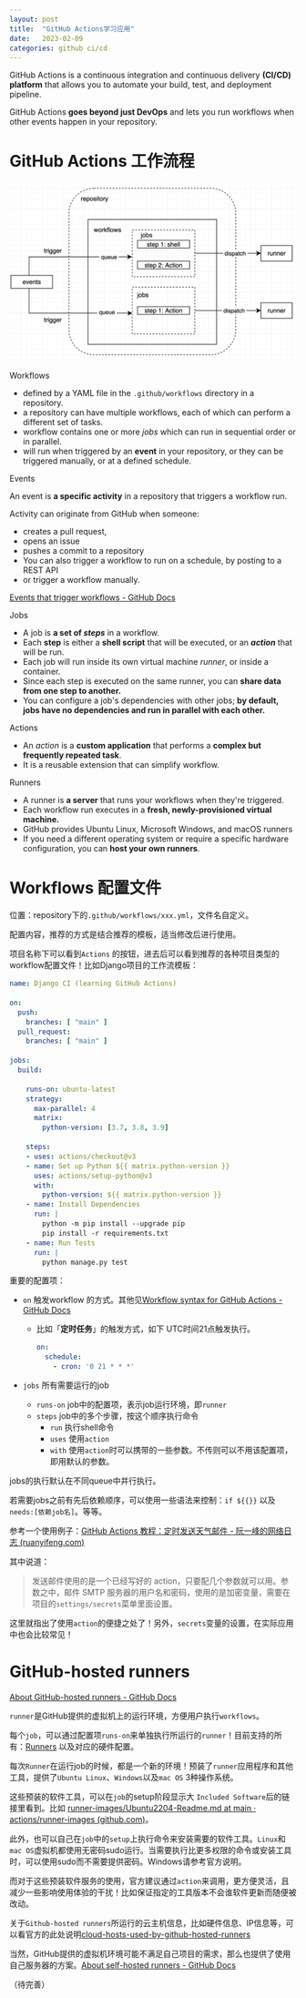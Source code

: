 ```yaml
---
layout: post
title:  "GitHub Actions学习应用"
date:   2023-02-09
categories: github ci/cd
---
```




GitHub Actions is a continuous integration and continuous delivery **(CI/CD) platform** that allows you to automate your build, test, and deployment pipeline. 

GitHub Actions **goes beyond just DevOps** and lets you run workflows when other events happen in your repository.



# GitHub Actions 工作流程

![image-20230211151421664](../images/2023-02-09-github_action.assets//image-20230211151421664.png)





Workflows

- defined by a YAML file in the `.github/workflows` directory in a repository.
- a repository can have multiple workflows, each of which can perform a different set of tasks.
- workflow contains one or more *jobs* which can run in sequential order or in parallel. 
- will run when triggered by an **event** in your repository, or they can be triggered manually, or at a defined schedule.



Events

An event is **a specific activity** in a repository that triggers a workflow run. 

Activity can originate from GitHub when someone:

- creates a pull request,
- opens an issue
- pushes a commit to a repository
- You can also trigger a workflow to run on a schedule, by posting to a REST API
- or trigger a workflow manually.

[Events that trigger workflows - GitHub Docs](https://docs.github.com/en/actions/using-workflows/events-that-trigger-workflows)



Jobs

- A job is **a set of *steps*** in a workflow.
- Each **step** is either a **shell script** that will be executed, or an ***action*** that will be run.
- Each job will run inside its own virtual machine *runner*, or inside a container.
- Since each step is executed on the same runner, you can **share data from one step to another.**
- You can configure a job's dependencies with other jobs; **by default, jobs have no dependencies and run in parallel with each other.**



Actions

- An *action* is a **custom application** that performs a **complex but frequently repeated task**. 
- It is a reusable extension that can simplify workflow.



Runners

- A runner is **a server** that runs your workflows when they're triggered. 
- Each workflow run executes in a **fresh, newly-provisioned virtual machine.**
- GitHub provides Ubuntu Linux, Microsoft Windows, and macOS runners
- If you need a different operating system or require a specific hardware configuration, you can **host your own runners**.



# Workflows 配置文件

位置：repository下的`.github/workflows/xxx.yml`，文件名自定义。

配置内容，推荐的方式是结合推荐的模板，适当修改后进行使用。

项目名称下可以看到`Actions` 的按钮，进去后可以看到推荐的各种项目类型的workflow配置文件！比如Django项目的工作流模板：

```yaml
name: Django CI (learning GitHub Actions)

on:
  push:
    branches: [ "main" ]
  pull_request:
    branches: [ "main" ]

jobs:
  build:

    runs-on: ubuntu-latest
    strategy:
      max-parallel: 4
      matrix:
        python-version: [3.7, 3.8, 3.9]

    steps:
    - uses: actions/checkout@v3
    - name: Set up Python ${{ matrix.python-version }}
      uses: actions/setup-python@v3
      with:
        python-version: ${{ matrix.python-version }}
    - name: Install Dependencies
      run: |
        python -m pip install --upgrade pip
        pip install -r requirements.txt
    - name: Run Tests
      run: |
        python manage.py test
```



重要的配置项：

- `on`  触发workflow 的方式。其他见[Workflow syntax for GitHub Actions - GitHub Docs](https://docs.github.com/en/actions/using-workflows/workflow-syntax-for-github-actions#onpushpull_requestpull_request_targetpathspaths-ignore)

    - 比如「**定时任务**」的触发方式，如下 UTC时间21点触发执行。

        ```yaml
        on:
          schedule:
            - cron: '0 21 * * *'
        ```

        

- `jobs` 所有需要运行的job

    - `runs-on` job中的配置项，表示job运行环境，即`runner`
    - `steps` job中的多个步骤，按这个顺序执行命令
        - `run` 执行shell命令
        - `uses` 使用`action`
        - `with` 使用`action`时可以携带的一些参数。不传则可以不用该配置项，即用默认的参数。



jobs的执行默认在不同queue中并行执行。

若需要jobs之前有先后依赖顺序，可以使用一些语法来控制：`if ${{}}` 以及`needs:[依赖job名]`。等等。



参考一个使用例子：[GitHub Actions 教程：定时发送天气邮件 - 阮一峰的网络日志 (ruanyifeng.com)](https://www.ruanyifeng.com/blog/2019/12/github_actions.html)

其中说道：

> 发送邮件使用的是一个已经写好的 action，只要配几个参数就可以用。参数之中，邮件 SMTP 服务器的用户名和密码，使用的是加密变量，需要在项目的`settings/secrets`菜单里面设置。

这里就指出了使用`action`的便捷之处了！另外，`secrets`变量的设置，在实际应用中也会比较常见！

# GitHub-hosted runners

[About GitHub-hosted runners - GitHub Docs](https://docs.github.com/en/actions/using-github-hosted-runners/about-github-hosted-runners)

`runner`是GitHub提供的虚拟机上的运行环境，方便用户执行`workflows`。

每个`job`，可以通过配置项`runs-on`来单独执行所运行的`runner`！目前支持的所有：[Runners](https://docs.github.com/en/actions/using-github-hosted-runners/about-github-hosted-runners#supported-runners-and-hardware-resources) 以及对应的硬件配置。



每次`Runner`在运行job的时候，都是一个新的环境！预装了`runner`应用程序和其他工具，提供了`Ubuntu Linux`、`Windows`以及`mac OS` 3种操作系统。

这些预装的软件工具，可以在`job`的setup阶段显示大 `Included Software`后的链接里看到。比如 [runner-images/Ubuntu2204-Readme.md at main · actions/runner-images (github.com)](https://github.com/actions/runner-images/blob/main/images/linux/Ubuntu2204-Readme.md)。

此外，也可以自己在`job`中的`setup`上执行命令来安装需要的软件工具。`Linux`和`mac OS`虚拟机都使用无密码sudo运行。当需要执行比更多权限的命令或安装工具时，可以使用sudo而不需要提供密码。Windows请参考官方说明。

而对于这些预装软件服务的使用，官方建议通过`action`来调用，更方便灵活，且减少一些影响使用体验的干扰！比如保证指定的工具版本不会谁软件更新而随便被改动。



关于`Github-hosted runners`所运行的云主机信息，比如硬件信息、IP信息等，可以看官方的此处说明[cloud-hosts-used-by-github-hosted-runners](https://docs.github.com/en/actions/using-github-hosted-runners/about-github-hosted-runners#cloud-hosts-used-by-github-hosted-runners)



当然，GitHub提供的虚拟机环境可能不满足自己项目的需求，那么也提供了使用自己服务器的方案。[About self-hosted runners - GitHub Docs](https://docs.github.com/en/actions/hosting-your-own-runners/about-self-hosted-runners)





（待完善）



